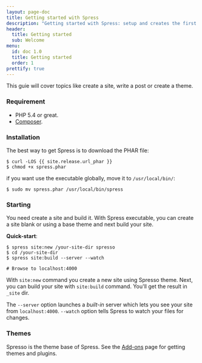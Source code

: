 ```yaml
---
layout: page-doc
title: Getting started with Spress
description: "Getting started with Spress: setup and creates the first site"
header:
  title: Getting started
  sub: Welcome
menu:
  id: doc 1.0
  title: Getting started
  order: 1
prettify: true
---
```

This guie will cover topics like create a site, write a post or create a theme.

### Requirement

* PHP 5.4 or great.
* [Composer](https://getcomposer.org/).

### Installation

The best way to get Spress is to download the PHAR file:

```
$ curl -LOS {{ site.release.url_phar }}
$ chmod +x spress.phar
```

if you want use the executable globally, move it to `/usr/local/bin/`:

```
$ sudo mv spress.phar /usr/local/bin/spress
```

### Starting

You need create a site and build it. With Spress executable, you can create a 
site blank or using a base theme and next build your site. 

**Quick-start**:

```
$ spress site:new /your-site-dir spresso
$ cd /your-site-dir
$ spress site:build --server --watch

# Browse to localhost:4000
```

With `site:new` command you create a new site using Spresso theme. Next,
you can build your site with `site:build` command. You'll get the result in 
`_site` dir.

The `--server` option launches a *built-in* server which lets you see your site from `localhost:4000`.
`--watch` option tells Spress to watch your files for changes.

### Themes

Spresso is the theme base of Spress. See the [Add-ons](/add-ons) page for getting themes and plugins.

